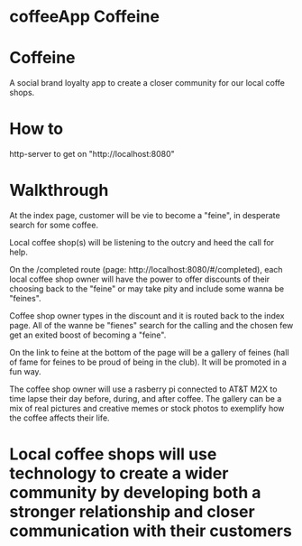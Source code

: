 # coffeeApp Coffeine


# Coffeine

A social brand loyalty app to create a closer community for our local coffe shops.

# How to

http-server to get on "http://localhost:8080"

# Walkthrough

At the index page, customer will be vie to become a "feine", in desperate search for some coffee.

Local coffee shop(s) will be listening to the outcry and heed the call for help.

On the /completed route (page: http://localhost:8080/#/completed), each local coffee shop owner will have the power to offer discounts of their choosing back to the "feine" or may take pity and include some wanna be "feines".  

Coffee shop owner types in the discount and it is routed back to the index page. All of the wanne be "fienes" search for the calling and the chosen few get an exited boost of becoming a "feine".

On the link to feine at the bottom of the page will be a gallery of feines (hall of fame for feines to be proud of being in the club).  It will be promoted in a fun way.  

The coffee shop owner will use a rasberry pi connected to AT&T M2X to time lapse their day before, during, and after coffee.  The gallery can be a mix of real pictures and creative memes or stock photos to exemplify how the coffee affects their life.


# Local coffee shops will use technology to create a wider community by developing both a stronger relationship and closer communication with their customers


